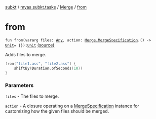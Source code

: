 [subkt](../../index.md) / [myaa.subkt.tasks](../index.md) / [Merge](index.md) / [from](./from.md)

# from

`fun from(vararg files: `[`Any`](https://kotlinlang.org/api/latest/jvm/stdlib/kotlin/-any/index.html)`, action: `[`Merge.MergeSpecification`](-merge-specification/index.md)`.() -> `[`Unit`](https://kotlinlang.org/api/latest/jvm/stdlib/kotlin/-unit/index.html)` = {}): `[`Unit`](https://kotlinlang.org/api/latest/jvm/stdlib/kotlin/-unit/index.html) [(source)](https://github.com/Myaamori/SubKt/blob/0.1.11/src/main/kotlin/myaa/subkt/tasks/asstasks.kt#L235)

Adds files to merge.

``` kotlin
from("file1.ass", "file2.ass") {
    shiftBy(Duration.ofSeconds(10))
}
```

### Parameters

`files` - The files to merge.

`action` - A closure operating on a [MergeSpecification](-merge-specification/index.md) instance
for customizing how the given files should be merged.